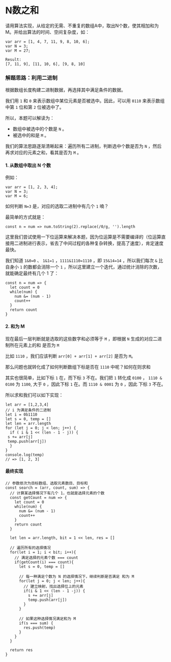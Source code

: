 # N数之和

请用算法实现，从给定的无需、不重复的数组A中，取出N个数，使其相加和为M。并给出算法的时间、空间复杂度，如：

```
var arr = [1, 4, 7, 11, 9, 8, 10, 6];
var N = 3;
var M = 27;

Result:
[7, 11, 9], [11, 10, 6], [9, 8, 10]
```

### 解题思路：利用二进制

根据数组长度构建二进制数据，再选择其中满足条件的数据。

我们用 `1` 和 `0` 来表示数组中某位元素是否被选中。因此，可以用 `0110` 来表示数组中第 `1` 位和第 `2` 位被选中了。

所以，本题可以解读为：

- 数组中被选中的个数是 `N` 。
- 被选中的和是 `M` 。

我们的算法思路逐渐清晰起来：遍历所有二进制，判断选中个数是否为 `N` ，然后再求对应的元素之和，看其是否为 `M` 。

#### 1. 从数组中取出 N 个数

例如：

```
var arr = [1, 2, 3, 4];
var N = 3;
var M = 6;
```

如何判断 `N=3` 是，对应的选取二进制中有几个 `1` 喃？

最简单的方式就是：

```
const n = num => num.toString(2).replace(/0/g, '').length
```

这里我们尝试使用一下位运算来解决本题，因为位运算是不需要编译的（位运算直接用二进制进行表示，省去了中间过程的各种复杂转换，提高了速度），肯定速度最快。

我们知道 `1&0=0` 、 `1&1=1` ，`1111&1110=1110` ，即 `15&14=14` ，所以我们每次 `&` 比自身小 `1` 的数都会消除一个 `1` ，所以这里建立一个迭代，通过统计消除的次数，就能确定最终有几个 1 了：

```
const n = num => {
  let count = 0
  while(num) {
    num &= (num - 1)
    count++
  }
  return count
}
```

#### 2. 和为 M

现在最后一层判断就是选取的这些数字和必须等于 `M` ，即根据 `N` 生成的对应二进制所在元素上的和 是否为 `M`

比如 `1110` ，我们应该判断 `arr[0] + arr[1] + arr[2]` 是否为 `M`。

那么问题也就转化成了如何判断数组下标是否在 `1110` 中呢？如何在则求和

其实也很简单，比如下标 `1` 在，而下标 `3` 不在。我们把 `1` 转化成 `0100` ， `1110 & 0100` 为 `1100`, 大于 `0` ，因此下标 `1` 在。而 `1110 & 0001` 为 `0` ，因此 下标 `3` 不在。

所以求和我们可以如下实现：

```
let arr = [1,2,3,4]
// i 为满足条件的二进制
let i = 0b1110
let s = 0, temp = []
let len = arr.length
for (let j = 0; j < len; j++) {
  if ( i & 1 << (len - 1 - j)) {
 s += arr[j]
 temp.push(arr[j])
  }
}
console.log(temp)
// => [1, 2, 3]
```

#### 最终实现

```
// 参数依次为目标数组、选取元素数目、目标和
const search = (arr, count, sum) => {
  // 计算某选择情况下有几个 1，也就是选择元素的个数
  const getCount = num => {
    let count = 0
    while(num) {
      num &= (num - 1)
      count++
    }
    return count
  }

  let len = arr.length, bit = 1 << len, res = []
  
  // 遍历所有的选择情况
  for(let i = 1; i < bit; i++){
    // 满足选择的元素个数 === count
    if(getCount(i) === count){
      let s = 0, temp = []

      // 每一种满足个数为 N 的选择情况下，继续判断是否满足 和为 M
      for(let j = 0; j < len; j++){
        // 建立映射，找出选择位上的元素
        if(i & 1 << (len - 1 -j)) {
          s += arr[j]
          temp.push(arr[j])
        }
      }

      // 如果这种选择情况满足和为 M
      if(s === sum) {
        res.push(temp)
      }
    }
  }

  return res
}
```

